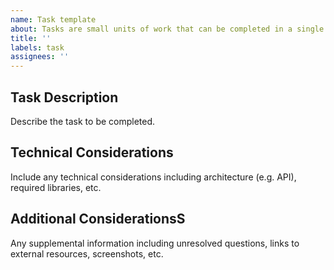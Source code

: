```yaml
---
name: Task template
about: Tasks are small units of work that can be completed in a single sprint
title: ''
labels: task
assignees: ''
---
```


## Task Description

Describe the task to be completed.

## Technical Considerations

Include any technical considerations including architecture (e.g. API), required libraries, etc.

## Additional ConsiderationsS

Any supplemental information including unresolved questions, links to external resources, screenshots, etc.
